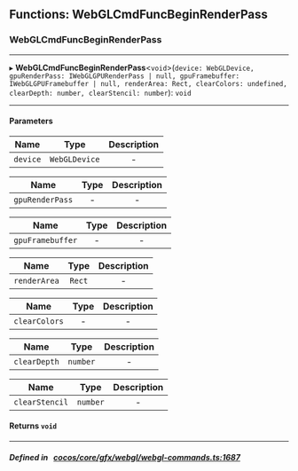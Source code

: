 ## Functions: WebGLCmdFuncBeginRenderPass

### WebGLCmdFuncBeginRenderPass


___
▸ **WebGLCmdFuncBeginRenderPass**<`void`\>(`device: WebGLDevice, gpuRenderPass: IWebGLGPURenderPass | null, gpuFramebuffer: IWebGLGPUFramebuffer | null, renderArea: Rect, clearColors: undefined, clearDepth: number, clearStencil: number`): `void`
___


#### Parameters

| Name | Type | Description |
| :------: | :------: | :------: |
| `device` | `WebGLDevice` | - |

| Name | Type | Description |
| :------: | :------: | :------: |
| `gpuRenderPass` | - | - |

| Name | Type | Description |
| :------: | :------: | :------: |
| `gpuFramebuffer` | - | - |

| Name | Type | Description |
| :------: | :------: | :------: |
| `renderArea` | `Rect` | - |

| Name | Type | Description |
| :------: | :------: | :------: |
| `clearColors` | - | - |

| Name | Type | Description |
| :------: | :------: | :------: |
| `clearDepth` | `number` | - |

| Name | Type | Description |
| :------: | :------: | :------: |
| `clearStencil` | `number` | - |


#### Returns `void` 
___


##### Defined in &nbsp;   [cocos/core/gfx/webgl/webgl-commands.ts:1687](https://github.com/cocos-creator/engine/blob/c7bf6b8a9/cocos/core/gfx/webgl/webgl-commands.ts#L1687)&nbsp;
